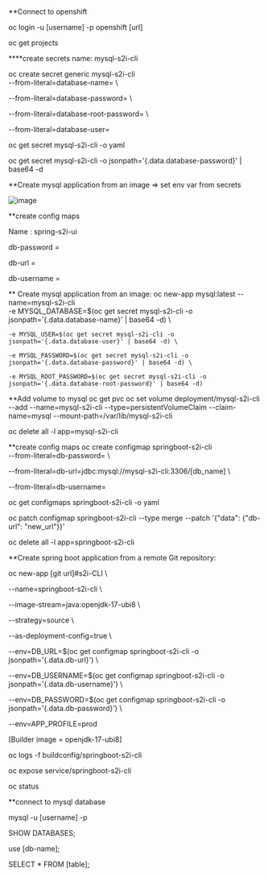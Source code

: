 **Connect to openshift 

oc login -u [username] -p openshift [url]

oc get projects

****create secrets 
name: mysql-s2i-cli 

oc create secret generic mysql-s2i-cli \
--from-literal=database-name= \

--from-literal=database-password= \

--from-literal=database-root-password=  \

--from-literal=database-user=

oc get secret mysql-s2i-cli -o yaml 

oc get secret mysql-s2i-cli -o jsonpath='{.data.database-password}' | base64 -d


**Create mysql application from an image => set env var from secrets 

![image](https://github.com/arijknani/containerized-app/assets/118684147/3ac4b809-5da3-4ea9-8f7e-11f220076f27)


**create config maps 

Name : spring-s2i-ui

db-password = 

db-url = 

db-username = 

** Create mysql application from an image:
oc new-app mysql:latest --name=mysql-s2i-cli \
    -e MYSQL_DATABASE=$(oc get secret mysql-s2i-cli -o jsonpath='{.data.database-name}' | base64  -d) \
    
    -e MYSQL_USER=$(oc get secret mysql-s2i-cli -o jsonpath='{.data.database-user}' | base64 -d) \
    
    -e MYSQL_PASSWORD=$(oc get secret mysql-s2i-cli -o jsonpath='{.data.database-password}' | base64 -d) \
    
    -e MYSQL_ROOT_PASSWORD=$(oc get secret mysql-s2i-cli -o jsonpath='{.data.database-root-password}' | base64 -d)
    
**Add volume to mysql 
oc get pvc 
oc set volume deployment/mysql-s2i-cli --add --name=mysql-s2i-cli --type=persistentVolumeClaim --claim-name=mysql --mount-path=/var/lib/mysql-s2i-cli

oc delete all -l app=mysql-s2i-cli

**create config maps 
oc create configmap springboot-s2i-cli \
--from-literal=db-password= \

--from-literal=db-url=jdbc:mysql://mysql-s2i-cli:3306/[db_name] \

--from-literal=db-username=

oc get configmaps springboot-s2i-cli -o yaml

oc patch configmap springboot-s2i-cli  --type merge --patch '{"data": {"db-url": "new_url"}}'

oc delete all -l app=springboot-s2i-cli


**Create spring boot application from a remote Git repository:

oc new-app [git url]#s2i-CLI \

--name=springboot-s2i-cli \

--image-stream=java:openjdk-17-ubi8 \

--strategy=source  \

--as-deployment-config=true \

--env=DB_URL=$(oc get configmap springboot-s2i-cli -o jsonpath='{.data.db-url}') \

--env=DB_USERNAME=$(oc get configmap springboot-s2i-cli -o jsonpath='{.data.db-username}') \

--env=DB_PASSWORD=$(oc get configmap springboot-s2i-cli -o jsonpath='{.data.db-password}') \

--env=APP_PROFILE=prod

[Builder image = openjdk-17-ubi8]

oc logs -f buildconfig/springboot-s2i-cli

oc expose service/springboot-s2i-cli

oc status



**connect to mysql database 

mysql -u [username] -p

SHOW DATABASES;

use [db-name];

SELECT * FROM [table];




